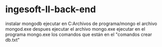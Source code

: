 # ingesoft-II-back-end

instalar mongodb
ejecutar en C:Archivos de programa/mongo el archivo mongod.exe
despues ejecutar el archivo mongo.exe
ejecutar en el programa mongo.exe los comandos 
que están en el "comandos crear db.txt"
